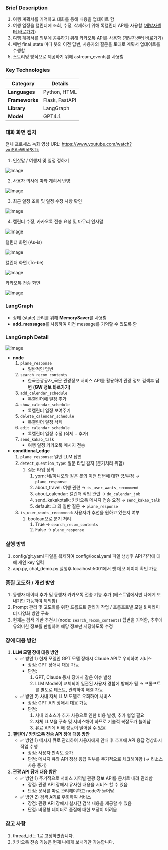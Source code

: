 ### Brief Description

1. 여행 계획서를 기억하고 대화를 통해 내용을 업데이트 함
2. 여행 일정을 캘린더에 조회, 수정, 삭제하기 위해 톡캘린더 API를 사용함 ([개발자센터 바로가기](https://developers.kakao.com/docs/latest/ko/talkcalendar/rest-api))
3. 여행 계획서를 외부에 공유하기 위해 카카오톡 API를 사용함 ([개발자센터 바로가기](https://developers.kakao.com/docs/latest/ko/kakaotalk-message/common))
4. 매번 final_state 마다 봇의 이전 답변, 사용자의 질문을 토대로 계획서 업데이트를 수행함
5. 스트리밍 방식으로 제공하기 위해 astream_events를 사용함

### **Key Technologies**

| **Category** | **Details** |
| --- | --- |
| **Languages** | Python, HTML |
| **Frameworks** | Flask, FastAPI |
| **Library** | LangGraph |
| **Model** | GPT4.1 |

### 대화 화면 캡처

전체 프로세스 녹화 영상 URL: https://www.youtube.com/watch?v=iSAcWthP8Tk

1. 인삿말 / 여행지 및 일정 정하기

![Image](https://github.com/user-attachments/assets/abbf8ad1-478e-4c65-90d2-276aea7f306a)

2. 사용자 의사에 따라 계획서 반영

![Image](https://github.com/user-attachments/assets/65401a99-22fb-4df2-b72e-29afc7bf0608)

3. 최근 일정 조회 및 일정 수정 사항 확인

![Image](https://github.com/user-attachments/assets/71766a76-852c-4f81-be46-3bd20a013939)

4. 캘린더 수정, 카카오톡 전송 요청 및 마무리 인사말

![Image](https://github.com/user-attachments/assets/efafc82e-15a6-4a99-85e2-c7c1c64e0c4b)

캘린더 화면 (As-is)

![Image](https://github.com/user-attachments/assets/176d20b8-773c-42b0-8fa3-93895e8dca40)

캘린더 화면 (To-be)

![Image](https://github.com/user-attachments/assets/8d7d614f-b54b-4ce8-81ad-785ddb74763a)

카카오톡 전송 화면

![Image](https://github.com/user-attachments/assets/db8ec8ef-6e07-4af7-b17f-2eb255eb3161)

### LangGraph

- 상태 (state) 관리를 위해 **MemorySaver**를 사용함
- **add_messages**를 사용하여 이전 message를 기억할 수 있도록 함

### LangGraph Detail

![Image](https://github.com/user-attachments/assets/f39b19cd-58ee-4dc6-8ca5-31bd4c4e1cdc)

- **node**
    1. `plane_response`
        - 일반적인 답변
    2. `search_recom_contents`
        - 한국관광공사_국문 관광정보 서비스 API를 활용하여 관광 정보 검색후 답변 **(**GW 정보 바로가기**)**
    3. `add_calendar_schedule`
        - 톡캘린더에 일정 추가
    4. `show_calendar_schedule`
        - 톡캘린더 일정 보여주기
    5. `delete_calendar_schedule`
        - 톡캘린더 일정 삭제
    6. `edit_calendar_schedule`
        - 톡캘린더 일정 수정 (삭제 + 추가)
    7. `send_kakao_talk` 
        - 여행 일정 카카오톡 메시지 전송
- **conditional_edge**
    1. `plane_response`: 일반 LLM 답변
    2. `detect_question_type`: 질문 타입 감지 (분기처리 위함)
        1. 질문 타입 정의
            1. yorn: 네/아니오와 같은 봇의 이전 답변에 대한 긍/부정 → `plane_response` 
            2. about_travel: 여행 관련 → `is_user_wants_recommend`
            3. about_calendar: 캘린더 작업 관련 → `do_calendar_job`
            4. send_kakakotalk: 카카오톡 메시지 전송 요청 → `send_kakao_talk`
            5. default: 그 외 일반 질문 → `plane_response`
    3. `is_user_wants_recommend`: 사용자가 추천을 원하고 있는지 여부
        1. boolean으로 분기 처리
            1. True → `search_recom_contents`
            2. False → `plane_response`

### 실행 방법

1. config/git.yaml 파일을 복제하여 config/local.yaml 파일 생성후 API 각각에 대해 개인 key 입력
2. app.py, chat_demo.py 실행후 localhost:5001에서 챗 데모 페이지 확인 가능

### 품질 고도화 / 개선 방안

1. 동행자 데이터 추가 및 동행자 카카오톡 전송 기능 추가 (테스트앱에서만 나에게 보내기만 가능하여 제외함)
2. Prompt 관리 및 고도화를 위한 프롬프트 관리기 작업 / 프롬프트별 모델 & 파라미터 다양화 방안 구축
3. 현재는 검색 기반 추천시 (node: `search_recom_contents`) 답변을 기억함, 
추후에 유의미한 정보를 판별하여 해당 정보만 저장하도록 수정

### 장애 대응 방안

1. **LLM 모델 장애 대응 방안**
    - ✅ 방안 1) 현재 모델인 GPT 모델 장애시 Claude API로 우회하여 서비스
        - 장점: GPT 장애시 대응 가능
        - 단점:
            1. GPT, Claude 동시 장애시 같은 이슈 발생
            2. LLM Model이 교체되어 일관된 사용자 경험에 방해가 됨 
            → 프롬프트를 별도로 테스트, 관리하여 해결 가능
    - ✅ 방안 2) 사내 자체 LLM 모델로 우회하여 서비스
        - 장점: GPT API 장애시 대응 가능
        - 단점:
            1. 사내 리소스가 추가 사용으로 인한 비용 발생, 추가 협업 필요
            2. 자체 LLM을 구축 및 서비스해야 하므로 기술적 복잡도가 늘어남
            3. 유료 API에 비해 성능이 떨어질 수 있음 
2. **캘린더 / 카카오톡 전송 API 장애 대응 방안**
    - ✅ 방안 1) 메시지 큐로 관리하여 사용자에게 안내 후 추후에 API 응답 정상화시 작업 수행
        - 장점: 사용자 만족도 증가
        - 단점: 메시지 큐와 API 정상 응답 여부를 주기적으로 체크해야함 (→ 리소스 사용 증가)
3. **관광 API 장애 대응 방안**
    - ✅ 방안 1) 주기적으로 서비스 지역별 관광 정보 API를 문서로 내려 관리함
        - 장점: 관광 API 장애시 유사한 내용을 서비스 할 수 있음
        - 단점: 문서를 따로 관리해야하고 node가 늘어남
    - ✅ 방안 2) 검색 API로 우회하여 서비스
        - 장점: 관광 API 장애시 실시간 검색 내용을 제공할 수 있음
        - 단점: 비정형 데이터로 품질에 대한 보장이 어려움

### 참고 사항

1. thread_id는 1로 고정하였습니다.
2. 카카오톡 전송 기능은 현재 나에게 보내기만 가능합니다.
